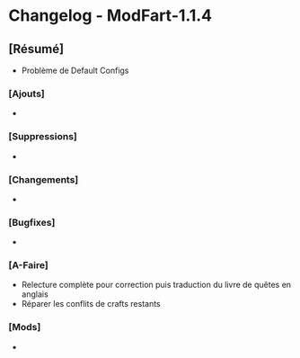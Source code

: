 # Changelog - ModFart-1.1.4

## [Résumé]
- Problème de Default Configs

### [Ajouts]
- 

### [Suppressions]
- 

### [Changements]
- 

### [Bugfixes]
- 

### [A-Faire]
- Relecture complète pour correction puis traduction du livre de quêtes en anglais
- Réparer les conflits de crafts restants

### [Mods]
- 